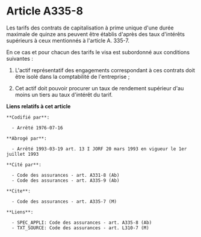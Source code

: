 # Article A335-8

Les tarifs des contrats de capitalisation à prime unique d'une durée maximale de quinze ans peuvent être établis d'après des
taux d'intérêts supérieurs à ceux mentionnés à l'article A. 335-7.

En ce cas et pour chacun des tarifs le visa est subordonné aux conditions suivantes :

1. L'actif représentatif des engagements correspondant à ces contrats doit être isolé dans la comptabilité de l'entreprise ;

2. Cet actif doit pouvoir procurer un taux de rendement supérieur d'au moins un tiers au taux d'intérêt du tarif.

**Liens relatifs à cet article**

	**Codifié par**:

	  - Arrêté 1976-07-16

	**Abrogé par**:

	  - Arrêté 1993-03-19 art. 13 I JORF 20 mars 1993 en vigueur le 1er juillet 1993

	**Cité par**:

	  - Code des assurances - art. A331-8 (Ab)
	  - Code des assurances - art. A335-9 (Ab)

	**Cite**:

	  - Code des assurances - art. A335-7 (M)

	**Liens**:

	  - SPEC_APPLI: Code des assurances - art. A335-8 (Ab)
	  - TXT_SOURCE: Code des assurances - art. L310-7 (M)
